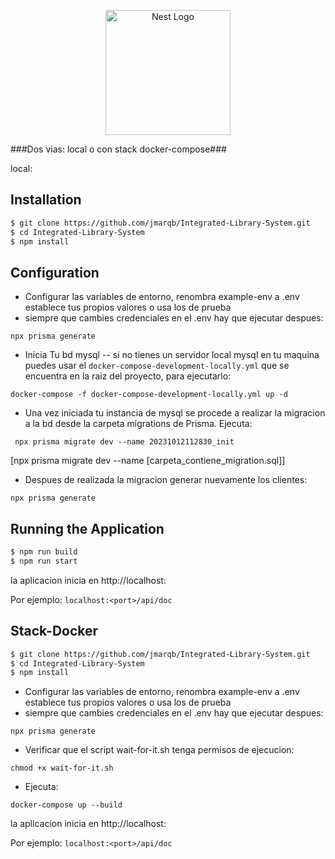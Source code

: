 <p align="center">
  <a href="http://nestjs.com/" target="blank"><img src="https://nestjs.com/img/logo-small.svg" width="200" alt="Nest Logo" /></a>
</p>

###Dos vias: local o con stack docker-compose###

 local:

## Installation

```bash
$ git clone https://github.com/jmarqb/Integrated-Library-System.git
$ cd Integrated-Library-System
$ npm install
```

## Configuration

* Configurar las variables de entorno, renombra example-env a .env establece tus propios valores o usa los de prueba
* siempre que cambies credenciales en el .env hay que ejecutar despues:

```
npx prisma generate
```

* Inicia Tu bd mysql -- si no tienes un servidor local mysql en tu maquina puedes usar el `docker-compose-development-locally.yml` que se encuentra en la raiz del proyecto, para ejecutarlo:

```
docker-compose -f docker-compose-development-locally.yml up -d
```

* Una vez iniciada tu instancia de mysql se procede a realizar la migracion a la bd desde la carpeta migrations de Prisma. Ejecuta:

```
 npx prisma migrate dev --name 20231012112830_init 
 ```
 [npx prisma migrate dev --name [carpeta_contiene_migration.sql]] 

* Despues de realizada la migracion generar nuevamente los clientes:

```
npx prisma generate
```

## Running the Application

```bash
$ npm run build
$ npm run start
```


la aplicacion inicia en http://localhost:<puerto>

Por ejemplo: `localhost:<port>/api/doc`


## Stack-Docker

```bash
$ git clone https://github.com/jmarqb/Integrated-Library-System.git
$ cd Integrated-Library-System
$ npm install
```

* Configurar las variables de entorno, renombra example-env a .env establece tus propios valores o usa los de prueba
* siempre que cambies credenciales en el .env hay que ejecutar despues:

```
npx prisma generate
```

* Verificar que el script wait-for-it.sh tenga permisos de ejecucion:
```
chmod +x wait-for-it.sh
```

* Ejecuta:

```
docker-compose up --build
```

la aplicacion inicia en http://localhost:<puerto>

Por ejemplo: `localhost:<port>/api/doc`





